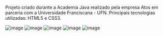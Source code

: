 Projeto criado durante a Academia Java realizado pela empresa Atos em parceria com a Universidade Franciscana - UFN. 
Principais tecnologias utilizadas: HTML5 e CSS3.

![image](https://user-images.githubusercontent.com/104435024/209696620-0a90a675-a7fc-40f9-bf09-6f5619fad7e2.png)
![image](https://user-images.githubusercontent.com/104435024/209696828-596c76d0-7473-4fad-8665-4c8f32cef8c6.png)
![image](https://user-images.githubusercontent.com/104435024/209697256-7d444a33-7f47-473b-96da-cc877da3f7b2.png)
![image](https://user-images.githubusercontent.com/104435024/209697456-62b78c70-6e29-46e8-a13e-2fd71d764bb1.png)
![image](https://user-images.githubusercontent.com/104435024/209697656-1b9b2cd9-86cf-48e3-9dec-e5c5ba7d96ad.png)
